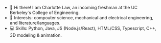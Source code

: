 - 👋 Hi there! I am Charlotte Law, an incoming freshman at the UC Berkeley's College of Engineering.
- 🌱 Interests: compouter science, mechanical and electrical engineering, and literature/languages.
- 💻 Skills: Python, Java, JS (Node.js/React), HTML/CSS, Typescript, C++, 3D modeling & animation.

<!---
CharlotteLaw/CharlotteLaw is a ✨ special ✨ repository because its `README.md` (this file) appears on your GitHub profile.
You can click the Preview link to take a look at your changes.
--->
